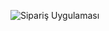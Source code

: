 ![Sipariş Uygulaması](https://user-images.githubusercontent.com/128490574/227199853-9eb62ae4-4089-4702-94bd-5078ab074a8d.png)

